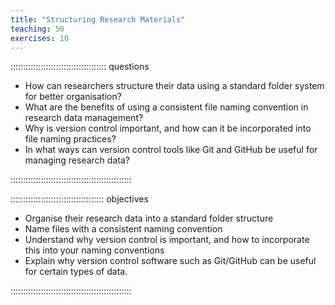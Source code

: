 ```yaml
---
title: "Structuring Research Materials"
teaching: 50
exercises: 10
---
```


:::::::::::::::::::::::::::::::::::::: questions 

- How can researchers structure their data using a standard folder system for better organisation?
- What are the benefits of using a consistent file naming convention in research data management?
- Why is version control important, and how can it be incorporated into file naming practices?
- In what ways can version control tools like Git and GitHub be useful for managing research data?

::::::::::::::::::::::::::::::::::::::::::::::::

::::::::::::::::::::::::::::::::::::: objectives

- Organise their research data into a standard folder structure
- Name files with a consistent naming convention
- Understand why version control is important, and how to incorporate this into your naming conventions
- Explain why version control software such as Git/GitHub can be useful for certain types of data.

::::::::::::::::::::::::::::::::::::::::::::::::
